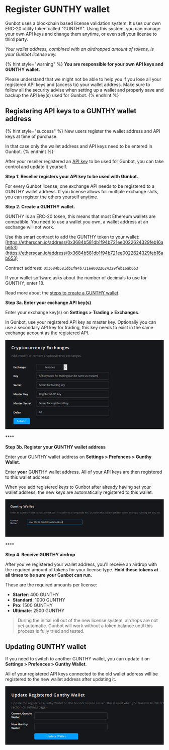 # Register GUNTHY wallet

Gunbot uses a blockchain based license validation system. It uses our own ERC-20 utility token called "GUNTHY". Using this system, you can manage your own API keys and change them anytime, or even sell your license to third party.

_Your wallet address, combined with an airdropped amount of tokens, is your Gunbot license key._

{% hint style="warning" %}
 **You are responsible for your own API keys and GUNTHY wallet.** 

Please understand that we might not be able to help you if you lose all your registered API keys and \(access to\) your wallet address. Make sure to follow all the security advise when setting up a wallet and properly save and backup the API key\(s\) used for Gunbot.
{% endhint %}



## Registering API keys to a GUNTHY wallet address

{% hint style="success" %}
New users register the wallet address and API keys at time of purchase. 

In that case only the wallet address and API keys need to be entered in Gunbot. 
{% endhint %}

After your reseller registered an [API key](https://github.com/GuntharDeNiro/BTCT/wiki/api) to be used for Gunbot, you can take control and update it yourself. 



**Step 1: Reseller registers your API key to be used with Gunbot.**

For every Gunbot license, one exchange API needs to be registered to a GUNTHY wallet address. If you license allows for multiple exchange slots, you can register the others yourself anytime.



**Step 2. Create a GUNTHY wallet.**

GUNTHY is an ERC-20 token, this means that most Ethereum wallets are compatible. You need to use a wallet you own, a wallet address at an exchange will not work.

Use this smart contract to add the GUNTHY token to your wallet: [https://etherscan.io/address/0x3684b581db1f94b721ee0022624329feb16ab653](https://etherscan.io/address/0x3684b581db1f94b721ee0022624329feb16ab653)

Contract address: `0x3684b581db1f94b721ee0022624329feb16ab653`

If your wallet software asks about the number of decimals to use for GUNTHY, enter 18.

Read more about the [steps to create a GUNTHY wallet](https://github.com/GuntharDeNiro/BTCT/wiki/api-key-management#steps-to-create-a-gunthy-wallet).



**Step 3a. Enter your exchange API key\(s\)**

Enter your exchange key\(s\) on **Settings &gt; Trading &gt; Exchanges**.

In Gunbot, use your registered API key as master key. Optionally you can use a secondary API key for trading, this key needs to exist in the same exchange account as the registered API.

![](../../../.gitbook/assets/image%20%2815%29.png)

\*\*\*\*

**Step 3b. Register your GUNTHY wallet address**

Enter your GUNTHY wallet address on **Settings &gt; Prefences &gt; Gunthy Wallet**.

Enter **your** GUNTHY wallet address. All of your API keys are then registered to this wallet address.

When you add registered keys to Gunbot after already having set your wallet address, the new keys are automatically registered to this wallet.

![](../../../.gitbook/assets/image%20%288%29.png)

\*\*\*\*

**Step 4. Receive GUNTHY airdrop**

After you've registered your wallet address, you'll receive an airdrop with the required amount of tokens for your license type. **Hold these tokens at all times to be sure your Gunbot can run.**

These are the required amounts per license:

* **Starter**: 400 GUNTHY
* **Standard**: 1000 GUNTHY
* **Pro**: 1500 GUNTHY
* **Ultimate**: 2500 GUNTHY

> During the initial roll out of the new license system, airdrops are not yet automatic. Gunbot will work without a token balance until this process is fully tried and tested.



## Updating GUNTHY wallet

If you need to switch to another GUNTHY wallet, you can update it on **Settings &gt; Prefences &gt; Gunthy Wallet**.

All of your registered API keys connected to the old wallet address will be registered to the new wallet address after updating it.

![](../../../.gitbook/assets/image%20%285%29.png)




